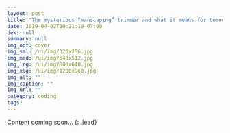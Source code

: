 ```yaml
---
layout: post
title: "The mysterious “manscaping” trimmer and what it means for tomorrow's journalism organizations"
date: 2019-04-02T10:21:19-07:00
dek: null
summary: null
img_opt: cover
img_sml: /ui/img/320x256.jpg
img_med: /ui/img/640x512.jpg
img_lrg: /ui/img/800x640.jpg
img_xlg: /ui/img/1200x960.jpg
img_alt: ""
img_caption: ""
img_url: ""
category: coding
tags: 
---
```


Content coming soon...
{: .lead}

